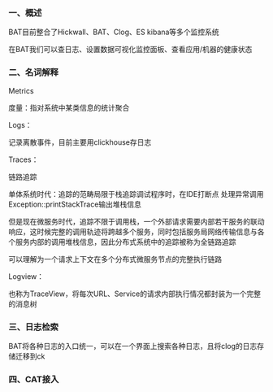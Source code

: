 ### 一、概述

BAT目前整合了Hickwall、BAT、Clog、ES kibana等多个监控系统

在BAT我们可以查日志、设置数据可视化监控面板、查看应用/机器的健康状态



### 二、名词解释

Metrics

度量：指对系统中某类信息的统计聚合

Logs：

记录离散事件，目前主要用clickhouse存日志

Traces：

链路追踪

单体系统时代：追踪的范畴局限于栈追踪调试程序时，在IDE打断点 处理异常调用Exception::printStackTrace输出堆栈信息

但是现在微服务时代，追踪不限于调用栈，一个外部请求需要内部若干服务的联动响应，这时候完整的调用轨迹将跨越多个服务，同时包括服务局网络传输信息与各个服务内部的调用堆栈信息，因此分布式系统中的追踪被称为全链路追踪

可以理解为一个请求上下文在多个分布式微服务节点的完整执行链路

Logview：

也称为TraceView，将每次URL、Service的请求内部执行情况都封装为一个完整的消息树



### 三、日志检索

BAT将各种日志的入口统一，可以在一个界面上搜索各种日志，且将clog的日志存储迁移到ck





### 四、CAT接入































